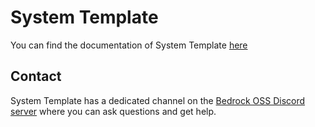 # System Template

You can find the documentation of System Template [here](https://system-template-docs.readthedocs.io/en/3.3.0/)

## Contact

System Template has a dedicated channel on the [Bedrock OSS Discord server](https://discord.gg/Bqgzp8es2n) where you can ask questions and get help.
